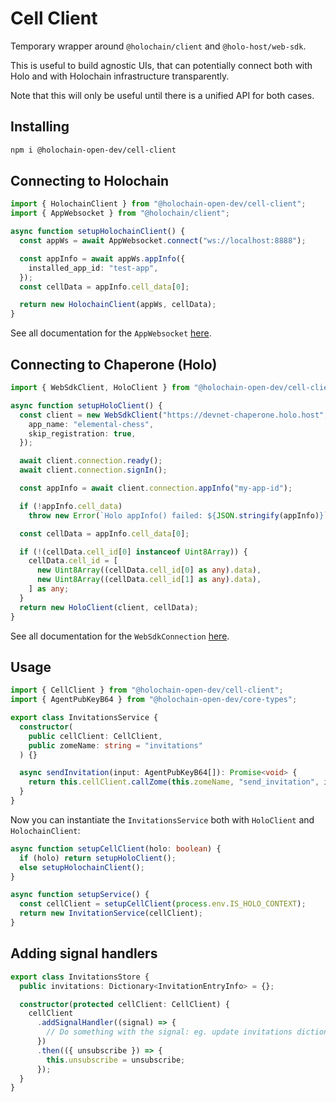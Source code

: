 # Cell Client

Temporary wrapper around `@holochain/client` and `@holo-host/web-sdk`.

This is useful to build agnostic UIs, that can potentially connect both with Holo and with Holochain infrastructure transparently.

Note that this will only be useful until there is a unified API for both cases.

## Installing

```bash
npm i @holochain-open-dev/cell-client
```

## Connecting to Holochain

```ts
import { HolochainClient } from "@holochain-open-dev/cell-client";
import { AppWebsocket } from "@holochain/client";

async function setupHolochainClient() {
  const appWs = await AppWebsocket.connect("ws://localhost:8888");

  const appInfo = await appWs.appInfo({
    installed_app_id: "test-app",
  });
  const cellData = appInfo.cell_data[0];

  return new HolochainClient(appWs, cellData);
}
```

See all documentation for the `AppWebsocket` [here](https://github.com/holochain/holochain-client-js).

## Connecting to Chaperone (Holo)

```ts
import { WebSdkClient, HoloClient } from "@holochain-open-dev/cell-client";

async function setupHoloClient() {
  const client = new WebSdkClient("https://devnet-chaperone.holo.host", {
    app_name: "elemental-chess",
    skip_registration: true,
  });

  await client.connection.ready();
  await client.connection.signIn();

  const appInfo = await client.connection.appInfo("my-app-id");

  if (!appInfo.cell_data)
    throw new Error(`Holo appInfo() failed: ${JSON.stringify(appInfo)}`);

  const cellData = appInfo.cell_data[0];

  if (!(cellData.cell_id[0] instanceof Uint8Array)) {
    cellData.cell_id = [
      new Uint8Array((cellData.cell_id[0] as any).data),
      new Uint8Array((cellData.cell_id[1] as any).data),
    ] as any;
  }
  return new HoloClient(client, cellData);
}
```

See all documentation for the `WebSdkConnection` [here](https://github.com/holo-host/web-sdk).

## Usage

```ts
import { CellClient } from "@holochain-open-dev/cell-client";
import { AgentPubKeyB64 } from "@holochain-open-dev/core-types";

export class InvitationsService {
  constructor(
    public cellClient: CellClient,
    public zomeName: string = "invitations"
  ) {}

  async sendInvitation(input: AgentPubKeyB64[]): Promise<void> {
    return this.cellClient.callZome(this.zomeName, "send_invitation", input);
  }
}
```

Now you can instantiate the `InvitationsService` both with `HoloClient` and `HolochainClient`:

```ts
async function setupCellClient(holo: boolean) {
  if (holo) return setupHoloClient();
  else setupHolochainClient();
}

async function setupService() {
  const cellClient = setupCellClient(process.env.IS_HOLO_CONTEXT);
  return new InvitationService(cellClient);
}
```

## Adding signal handlers

```ts
export class InvitationsStore {
  public invitations: Dictionary<InvitationEntryInfo> = {};

  constructor(protected cellClient: CellClient) {
    cellClient
      .addSignalHandler((signal) => {
        // Do something with the signal: eg. update invitations dictionary
      })
      .then(({ unsubscribe }) => {
        this.unsubscribe = unsubscribe;
      });
  }
}
```
